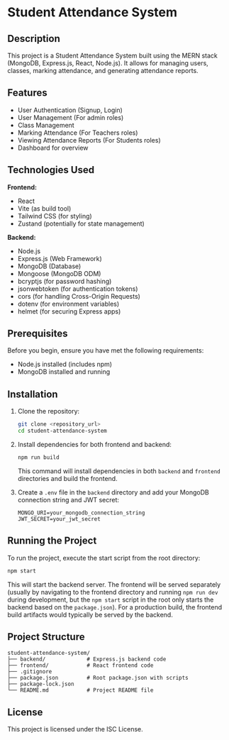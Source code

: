# Student Attendance System

## Description

This project is a Student Attendance System built using the MERN stack (MongoDB, Express.js, React, Node.js). It allows for managing users, classes, marking attendance, and generating attendance reports.

## Features

- User Authentication (Signup, Login)
- User Management (For admin roles)
- Class Management
- Marking Attendance (For Teachers roles)
- Viewing Attendance Reports (For Students roles)
- Dashboard for overview

## Technologies Used

**Frontend:**

*   React
*   Vite (as build tool)
*   Tailwind CSS (for styling)
*   Zustand (potentially for state management)

**Backend:**

*   Node.js
*   Express.js (Web Framework)
*   MongoDB (Database)
*   Mongoose (MongoDB ODM)
*   bcryptjs (for password hashing)
*   jsonwebtoken (for authentication tokens)
*   cors (for handling Cross-Origin Requests)
*   dotenv (for environment variables)
*   helmet (for securing Express apps)

## Prerequisites

Before you begin, ensure you have met the following requirements:

*   Node.js installed (includes npm)
*   MongoDB installed and running

## Installation

1.  Clone the repository:
    ```bash
    git clone <repository_url>
    cd student-attendance-system
    ```
2.  Install dependencies for both frontend and backend:
    ```bash
    npm run build
    ```
    This command will install dependencies in both `backend` and `frontend` directories and build the frontend.

3.  Create a `.env` file in the `backend` directory and add your MongoDB connection string and JWT secret:
    ```env
    MONGO_URI=your_mongodb_connection_string
    JWT_SECRET=your_jwt_secret
    ```

## Running the Project

To run the project, execute the start script from the root directory:

```bash
npm start
```

This will start the backend server. The frontend will be served separately (usually by navigating to the frontend directory and running `npm run dev` during development, but the `npm start` script in the root only starts the backend based on the `package.json`). For a production build, the frontend build artifacts would typically be served by the backend.

## Project Structure

```
student-attendance-system/
├── backend/             # Express.js backend code
├── frontend/            # React frontend code
├── .gitignore
├── package.json         # Root package.json with scripts
├── package-lock.json
└── README.md            # Project README file
```

## License

This project is licensed under the ISC License.
